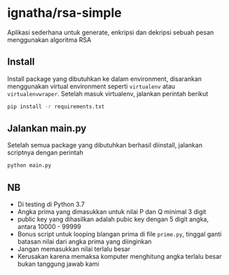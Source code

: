 # ignatha/rsa-simple


Aplikasi sederhana untuk generate, enkripsi dan dekripsi sebuah pesan menggunakan algoritma RSA


## Install

Install package yang dibutuhkan ke dalam environment, disarankan menggunakan virtual environment seperti `virtualenv` atau `virtualenvwraper`. Setelah masuk virtualenv, jalankan perintah berikut

```bash
pip install -r requirements.txt
```

## Jalankan main.py
Setelah semua package yang dibutuhkan berhasil diinstall, jalankan scriptnya dengan perintah

```bash
python main.py
```

## NB
- Di testing di Python 3.7
- Angka prima yang dimasukkan untuk nilai P dan Q minimal 3 digit
- public key yang dihasilkan adalah pubic key dengan 5 digit angka, antara 10000 - 99999
- Bonus script untuk looping blangan prima di file `prime.py`, tinggal ganti batasan nilai dari angka prima yang diinginkan
- Jangan memasukkan nilai terlalu besar
- Kerusakan karena memaksa komputer menghitung angka terlalu besar bukan tanggung jawab kami
